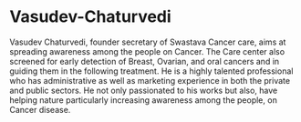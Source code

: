 # Vasudev-Chaturvedi
Vasudev Chaturvedi, founder secretary of Swastava Cancer care, aims at spreading awareness among the people on Cancer. The Care center also screened for early detection of Breast, Ovarian, and oral cancers and in guiding them in the following treatment. He is a highly talented professional who has administrative as well as marketing experience in both the private and public sectors. He not only passionated to his works but also, have helping nature particularly increasing awareness among the people, on Cancer disease.
